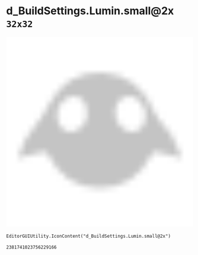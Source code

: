 # d_BuildSettings.Lumin.small@2x `32x32`
<img src="/img/d_BuildSettings.Lumin.small@2x.png" width=512 height=512>

``` CSharp
EditorGUIUtility.IconContent("d_BuildSettings.Lumin.small@2x")
```
```
2381741023756229166
```
